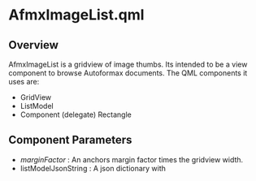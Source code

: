 # AfmxImageList.qml

## Overview
AfmxImageList is a gridview of image thumbs. Its intended to be a view component to browse Autoformax documents. 
The QML components it uses are:

* GridView
* ListModel
* Component (delegate) Rectangle

## Component Parameters

* _marginFactor_ : An anchors margin factor times the gridview width.
* listModelJsonString : A json dictionary with 
